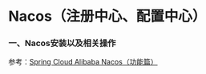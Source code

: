 # Nacos（注册中心、配置中心）

### 一、Nacos安装以及相关操作

参考：[Spring Cloud Alibaba Nacos（功能篇）](https://blog.csdn.net/egworkspace/article/details/93397078)

